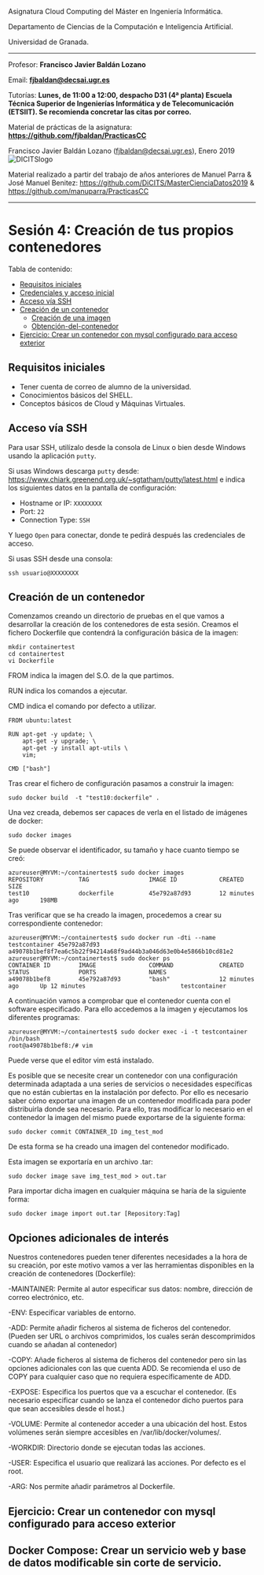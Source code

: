 Asignatura Cloud Computing del Máster en Ingeniería Informática. 

Departamento de Ciencias de la Computación e Inteligencia Artificial.

Universidad de Granada.

<HR>

Profesor: **Francisco Javier Baldán Lozano**

Email: **fjbaldan@decsai.ugr.es**

Tutorías: **Lunes, de 11:00 a 12:00, despacho D31 (4ª planta) Escuela Técnica Superior de Ingenierías Informática y de Telecomunicación (ETSIIT). Se recomienda concretar las citas por correo.**

Material de prácticas de la asignatura: **https://github.com/fjbaldan/PracticasCC**

Francisco Javier Baldán Lozano (fjbaldan@decsai.ugr.es), Enero 2019
![DICITSlogo](http://sci2s.ugr.es/dicits/images/dicits.png)

Material realizado a partir del trabajo de años anteriores de Manuel Parra & José Manuel Benitez: https://github.com/DiCITS/MasterCienciaDatos2019 & https://github.com/manuparra/PracticasCC

<HR>


# Sesión 4: Creación de tus propios contenedores

Tabla de contenido:

  * [Requisitos iniciales](#requisitos-iniciales)
  * [Credenciales y acceso inicial](#credenciales-y-acceso-inicial)
  * [Acceso vía SSH](#acceso-vía-ssh)
  * [Creación de un contenedor](#creación-de-un-contenedor)
    + [Creación de una imagen](#entrenando-con-ldap)
    + [Obtención-del-contenedor](#obtención-del-contenedor)
  * [Ejercicio: Crear un contenedor con mysql configurado para acceso exterior](#ejercicio--crear-un-servicio-de-directorio-ldap-en-contendor-dentro-de-una-mv)


## Requisitos iniciales

- Tener cuenta de correo de alumno de la universidad.
- Conocimientos básicos del SHELL.
- Conceptos básicos de Cloud y Máquinas Virtuales.


## Acceso vía SSH

Para usar SSH, utilízalo desde la consola de Linux o bien desde Windows usando la aplicación ``putty``.

Si usas Windows descarga ``putty`` desde: https://www.chiark.greenend.org.uk/~sgtatham/putty/latest.html e indica los siguientes datos en la pantalla de configuración:

- Hostname or IP: ``XXXXXXXX``
- Port: ``22``
- Connection Type: ``SSH``

Y luego ``Open`` para conectar, donde te pedirá después las credenciales de acceso.

Si usas SSH desde una consola:

``ssh usuario@XXXXXXXX``


## Creación de un contenedor
Comenzamos creando un directorio de pruebas en el que vamos a desarrollar la creación de los contenedores de esta sesión. Creamos el fichero Dockerfile que contendrá la configuración básica de la imagen:
```
mkdir containertest
cd containertest
vi Dockerfile
```

FROM indica la imagen del S.O. de la que partimos.

RUN indica los comandos a ejecutar.

CMD indica el comando por defecto a utilizar.

```
FROM ubuntu:latest

RUN apt-get -y update; \
    apt-get -y upgrade; \
    apt-get -y install apt-utils \
    vim;

CMD ["bash"]
```
Tras crear el fichero de configuración pasamos a construir la imagen:
```
sudo docker build  -t "test10:dockerfile" .
```
Una vez creada, debemos ser capaces de verla en el listado de imágenes de docker:

```
sudo docker images
```

Se puede observar el identificador, su tamaño y hace cuanto tiempo se creó:
```
azureuser@MYVM:~/containertest$ sudo docker images
REPOSITORY          TAG                 IMAGE ID            CREATED             SIZE
test10              dockerfile          45e792a87d93        12 minutes ago      198MB
```

Tras verificar que se ha creado la imagen, procedemos a crear su correspondiente contenedor:
```
azureuser@MYVM:~/containertest$ sudo docker run -dti --name testcontainer 45e792a87d93
a49078b1bef8f7ea6c5b22f94214a68f9ad44b3a046d63e0b4e5866b10cd81e2
azureuser@MYVM:~/containertest$ sudo docker ps
CONTAINER ID        IMAGE               COMMAND             CREATED             STATUS              PORTS               NAMES
a49078b1bef8        45e792a87d93        "bash"              12 minutes ago      Up 12 minutes                           testcontainer

```

A continuación vamos a comprobar que el contenedor cuenta con el software especificado. Para ello accedemos a la imagen y ejecutamos los diferentes programas:
```
azureuser@MYVM:~/containertest$ sudo docker exec -i -t testcontainer /bin/bash
root@a49078b1bef8:/# vim
```

Puede verse que el editor vim está instalado.

Es posible que se necesite crear un contenedor con una configuración determinada adaptada a una series de servicios o necesidades específicas que no están cubiertas en la instalación por defecto. Por ello es necesario saber cómo exportar una imagen de un contenedor modificada para poder distribuirla donde sea necesario. Para ello, tras modificar lo necesario en el contenedor la imagen del mismo puede exportarse de la siguiente forma:
```
sudo docker commit CONTAINER_ID img_test_mod
```
De esta forma se ha creado una imagen del contenedor modificado.

Esta imagen se exportaría en un archivo .tar:
```
sudo docker image save img_test_mod > out.tar
```
Para importar dicha imagen en cualquier máquina se haría de la siguiente forma:
```
sudo docker image import out.tar [Repository:Tag]
```

## Opciones adicionales de interés
Nuestros contenedores pueden tener diferentes necesidades a la hora de su creación, por este motivo vamos a ver las herramientas disponibles en la creación de contenedores (Dockerfile):

-MAINTAINER: Permite al autor especificar sus datos: nombre, dirección de correo electrónico, etc.

-ENV: Especificar variables de entorno.

-ADD: Permite añadir ficheros al sistema de ficheros del contenedor. (Pueden ser URL o archivos comprimidos, los cuales serán descomprimidos cuando se añadan al contenedor)

-COPY: Añade ficheros al sistema de ficheros del contenedor pero sin las opciones adicionales con las que cuenta ADD. Se recomienda el uso de COPY para cualquier caso que no requiera específicamente de ADD.

-EXPOSE: Especifica los puertos que va a escuchar el contenedor. (Es necesario especificar cuando se lanza el contenedor dicho puertos para que sean accesibles desde el host.)

-VOLUME: Permite al contenedor acceder a una ubicación del host. Estos volúmenes serán siempre accesibles en /var/lib/docker/volumes/.

-WORKDIR: Directorio donde se ejecutan todas las acciones.

-USER: Especifica el usuario que realizará las acciones. Por defecto es el root.

-ARG: Nos permite añadir parámetros al Dockerfile.

## Ejercicio: Crear un contenedor con mysql configurado para acceso exterior

## Docker Compose: Crear un servicio web y base de datos modificable sin corte de servicio.
